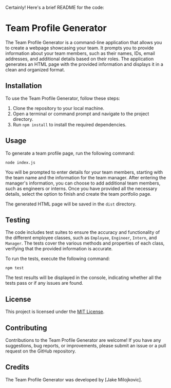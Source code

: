 Certainly! Here's a brief README for the code:

# Team Profile Generator

The Team Profile Generator is a command-line application that allows you to create a webpage showcasing your team. It prompts you to provide information about your team members, such as their names, IDs, email addresses, and additional details based on their roles. The application generates an HTML page with the provided information and displays it in a clean and organized format.

## Installation

To use the Team Profile Generator, follow these steps:

1. Clone the repository to your local machine.
2. Open a terminal or command prompt and navigate to the project directory.
3. Run `npm install` to install the required dependencies.

## Usage

To generate a team profile page, run the following command:

```
node index.js
```

You will be prompted to enter details for your team members, starting with the team name and the information for the team manager. After entering the manager's information, you can choose to add additional team members, such as engineers or interns. Once you have provided all the necessary details, select the option to finish and create the team portfolio page.

The generated HTML page will be saved in the `dist` directory.

## Testing

The code includes test suites to ensure the accuracy and functionality of the different employee classes, such as `Employee`, `Engineer`, `Intern`, and `Manager`. The tests cover the various methods and properties of each class, verifying that the provided information is accurate.

To run the tests, execute the following command:

```
npm test
```

The test results will be displayed in the console, indicating whether all the tests pass or if any issues are found.

## License

This project is licensed under the [MIT License](https://opensource.org/licenses/MIT).

## Contributing

Contributions to the Team Profile Generator are welcome! If you have any suggestions, bug reports, or improvements, please submit an issue or a pull request on the GitHub repository.

## Credits

The Team Profile Generator was developed by [Jake Milojkovic].

